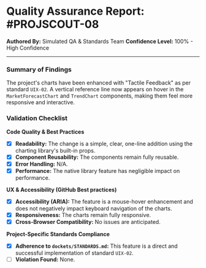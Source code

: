 # Quality Assurance Report: #PROJSCOUT-08

**Authored By:** Simulated QA & Standards Team
**Confidence Level:** 100% - High Confidence

---

### Summary of Findings
The project's charts have been enhanced with "Tactile Feedback" as per standard `UIX-02`. A vertical reference line now appears on hover in the `MarketForecastChart` and `TrendChart` components, making them feel more responsive and interactive.

### Validation Checklist

**Code Quality & Best Practices**
- [x] **Readability:** The change is a simple, clear, one-line addition using the charting library's built-in props.
- [x] **Component Reusability:** The components remain fully reusable.
- [x] **Error Handling:** N/A.
- [x] **Performance:** The native library feature has negligible impact on performance.

**UX & Accessibility (GitHub Best practices)**
- [x] **Accessibility (ARIA):** The feature is a mouse-hover enhancement and does not negatively impact keyboard navigation of the charts.
- [x] **Responsiveness:** The charts remain fully responsive.
- [x] **Cross-Browser Compatibility:** No issues are anticipated.

**Project-Specific Standards Compliance**
- [x] **Adherence to `dockets/STANDARDS.md`:** This feature is a direct and successful implementation of standard `UIX-02`.
- [ ] **Violation Found:** None.
